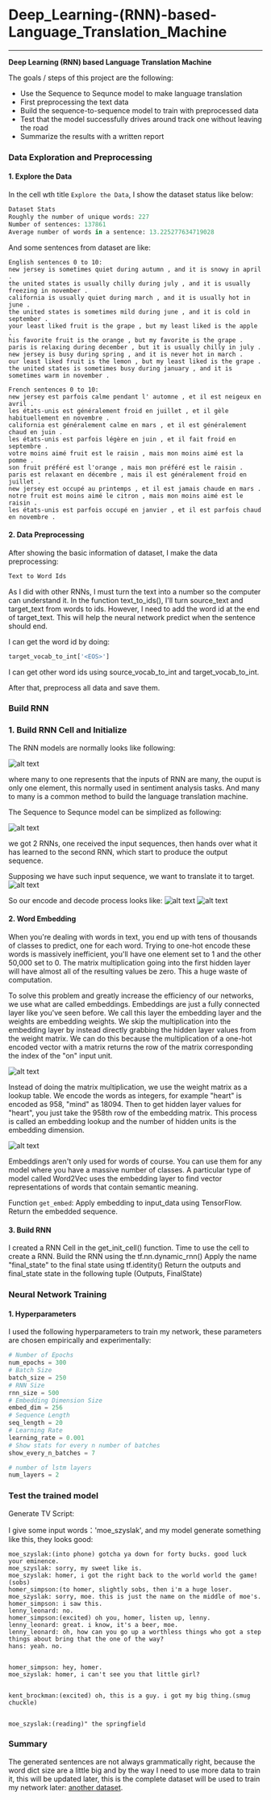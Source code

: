 # **Deep_Learning-(RNN)-based-Language_Translation_Machine** 

---

**Deep Learning (RNN) based Language Translation Machine**

The goals / steps of this project are the following:
* Use the Sequence to Sequnce model to make language translation
* First preprocessing the text data
* Build the sequence-to-sequence model to train with preprocessed data
* Test that the model successfully drives around track one without leaving the road
* Summarize the results with a written report


[//]: # (Image References)

[image1]: ./examples/RNN_models.jpg
[image2]: ./examples/S2S.jpg
[image3]: ./examples/words.jpg
[image4]: ./examples/encoder.jpg
[image5]: ./examples/decoder.jpg

### Data Exploration and Preprocessing

#### 1. Explore the Data

In the cell wth title `Explore the Data`, I show the dataset status like below:

```python
Dataset Stats
Roughly the number of unique words: 227
Number of sentences: 137861
Average number of words in a sentence: 13.225277634719028
```

And some sentences from dataset are like:

```
English sentences 0 to 10:
new jersey is sometimes quiet during autumn , and it is snowy in april .
the united states is usually chilly during july , and it is usually freezing in november .
california is usually quiet during march , and it is usually hot in june .
the united states is sometimes mild during june , and it is cold in september .
your least liked fruit is the grape , but my least liked is the apple .
his favorite fruit is the orange , but my favorite is the grape .
paris is relaxing during december , but it is usually chilly in july .
new jersey is busy during spring , and it is never hot in march .
our least liked fruit is the lemon , but my least liked is the grape .
the united states is sometimes busy during january , and it is sometimes warm in november .

French sentences 0 to 10:
new jersey est parfois calme pendant l' automne , et il est neigeux en avril .
les états-unis est généralement froid en juillet , et il gèle habituellement en novembre .
california est généralement calme en mars , et il est généralement chaud en juin .
les états-unis est parfois légère en juin , et il fait froid en septembre .
votre moins aimé fruit est le raisin , mais mon moins aimé est la pomme .
son fruit préféré est l'orange , mais mon préféré est le raisin .
paris est relaxant en décembre , mais il est généralement froid en juillet .
new jersey est occupé au printemps , et il est jamais chaude en mars .
notre fruit est moins aimé le citron , mais mon moins aimé est le raisin .
les états-unis est parfois occupé en janvier , et il est parfois chaud en novembre .

```

#### 2. Data Preprocessing

After showing the basic information of dataset, I make the data preprocessing:

```python 
Text to Word Ids
```

As I did with other RNNs, I must turn the text into a number so the computer can understand it. In the function text_to_ids(), I'll turn source_text and target_text from words to ids. However, I need to add the <EOS> word id at the end of target_text. This will help the neural network predict when the sentence should end.
  
I can get the <EOS> word id by doing:
  
```python 
target_vocab_to_int['<EOS>']
```

I can get other word ids using source_vocab_to_int and target_vocab_to_int.

After that, preprocess all data and save them.

### Build RNN

### 1. Build RNN Cell and Initialize

The RNN models are normally looks like following:

![alt text][image1]

where many to one represents that the inputs of RNN are many, the ouput is only one element, this normally used in sentiment analysis tasks. And many to many is a common method to build the language translation machine. 

The Sequence to Sequnce model can be simplized as following:

![alt text][image2]

we got 2 RNNs, one received the input sequences, then hands over what it has learned to the second RNN, which start to produce the output sequence. 

Supposing we have such input sequence, we want to translate it to target.
![alt text][image3]

So our encode and decode process looks like:
![alt text][image4]
![alt text][image5]



#### 2. Word Embedding
When you're dealing with words in text, you end up with tens of thousands of classes to predict, one for each word. Trying to one-hot encode these words is massively inefficient, you'll have one element set to 1 and the other 50,000 set to 0. The matrix multiplication going into the first hidden layer will have almost all of the resulting values be zero. This a huge waste of computation.



To solve this problem and greatly increase the efficiency of our networks, we use what are called embeddings. Embeddings are just a fully connected layer like you've seen before. We call this layer the embedding layer and the weights are embedding weights. We skip the multiplication into the embedding layer by instead directly grabbing the hidden layer values from the weight matrix. We can do this because the multiplication of a one-hot encoded vector with a matrix returns the row of the matrix corresponding the index of the "on" input unit.

![alt text][image2]

Instead of doing the matrix multiplication, we use the weight matrix as a lookup table. We encode the words as integers, for example "heart" is encoded as 958, "mind" as 18094. Then to get hidden layer values for "heart", you just take the 958th row of the embedding matrix. This process is called an embedding lookup and the number of hidden units is the embedding dimension.

![alt text][image3]

Embeddings aren't only used for words of course. You can use them for any model where you have a massive number of classes. A particular type of model called Word2Vec uses the embedding layer to find vector representations of words that contain semantic meaning.

Function `get_embed`: Apply embedding to input_data using TensorFlow. Return the embedded sequence. 

#### 3. Build RNN

I created a RNN Cell in the get_init_cell() function. Time to use the cell to create a RNN.
Build the RNN using the tf.nn.dynamic_rnn()
Apply the name "final_state" to the final state using tf.identity()
Return the outputs and final_state state in the following tuple (Outputs, FinalState)

### Neural Network Training

#### 1. Hyperparameters

I used the following hyperparameters to train my network, these parameters are chosen empirically and experimentally:

```python
# Number of Epochs
num_epochs = 300
# Batch Size
batch_size = 250
# RNN Size
rnn_size = 500
# Embedding Dimension Size
embed_dim = 256
# Sequence Length
seq_length = 20
# Learning Rate
learning_rate = 0.001
# Show stats for every n number of batches
show_every_n_batches = 7

# number of lstm layers
num_layers = 2
```

### Test the trained model

Generate TV Script:

I give some input words：'moe_szyslak', and my model generate something like this, they looks good:

```
moe_szyslak:(into phone) gotcha ya down for forty bucks. good luck your eminence.
moe_szyslak: sorry, my sweet like is.
moe_szyslak: homer, i got the right back to the world world the game!(sobs)
homer_simpson:(to homer, slightly sobs, then i'm a huge loser.
moe_szyslak: sorry, moe. this is just the name on the middle of moe's.
homer_simpson: i saw this.
lenny_leonard: no.
homer_simpson:(excited) oh you, homer, listen up, lenny.
lenny_leonard: great. i know, it's a beer, moe.
lenny_leonard: oh, how can you go up a worthless things who got a step things about bring that the one of the way?
hans: yeah. no.


homer_simpson: hey, homer.
moe_szyslak: homer, i can't see you that little girl?


kent_brockman:(excited) oh, this is a guy. i got my big thing.(smug chuckle)


moe_szyslak:(reading)" the springfield

```




### Summary

The generated sentences are not always grammatically right, because the word dict size are a little big and by the way I need to use more data to train it, this will be updated later, this is the complete dataset will be used to train my network later: [another dataset](https://www.kaggle.com/wcukierski/the-simpsons-by-the-data).  
